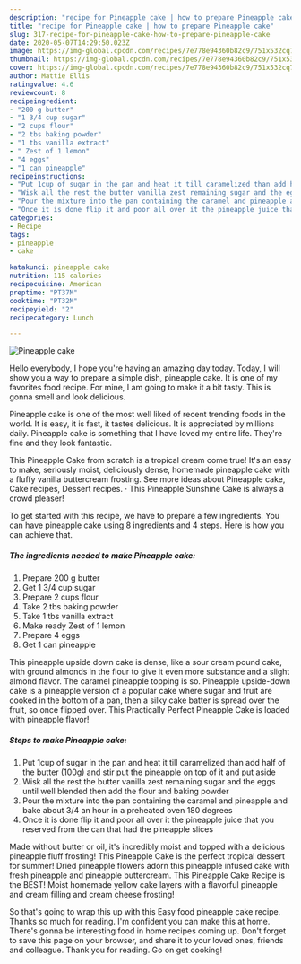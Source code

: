 ```yaml
---
description: "recipe for Pineapple cake | how to prepare Pineapple cake"
title: "recipe for Pineapple cake | how to prepare Pineapple cake"
slug: 317-recipe-for-pineapple-cake-how-to-prepare-pineapple-cake
date: 2020-05-07T14:29:50.023Z
image: https://img-global.cpcdn.com/recipes/7e778e94360b82c9/751x532cq70/pineapple-cake-recipe-main-photo.jpg
thumbnail: https://img-global.cpcdn.com/recipes/7e778e94360b82c9/751x532cq70/pineapple-cake-recipe-main-photo.jpg
cover: https://img-global.cpcdn.com/recipes/7e778e94360b82c9/751x532cq70/pineapple-cake-recipe-main-photo.jpg
author: Mattie Ellis
ratingvalue: 4.6
reviewcount: 8
recipeingredient:
- "200 g butter"
- "1 3/4 cup sugar"
- "2 cups flour"
- "2 tbs baking powder"
- "1 tbs vanilla extract"
- " Zest of 1 lemon"
- "4 eggs"
- "1 can pineapple"
recipeinstructions:
- "Put 1cup of sugar in the pan and heat it till caramelized than add half of the butter (100g)  and stir put the pineapple on top of it and put aside"
- "Wisk all the rest the butter vanilla zest remaining sugar and the eggs until well blended then add the flour and baking powder"
- "Pour the mixture into the pan containing the caramel and pineapple and bake about 3/4 an hour in a preheated oven 180 degrees"
- "Once it is done flip it and poor all over it the pineapple juice that you reserved  from the can that had the pineapple slices"
categories:
- Recipe
tags:
- pineapple
- cake

katakunci: pineapple cake 
nutrition: 115 calories
recipecuisine: American
preptime: "PT37M"
cooktime: "PT32M"
recipeyield: "2"
recipecategory: Lunch

---
```



![Pineapple cake](https://img-global.cpcdn.com/recipes/7e778e94360b82c9/751x532cq70/pineapple-cake-recipe-main-photo.jpg)

Hello everybody, I hope you're having an amazing day today. Today, I will show you a way to prepare a simple dish, pineapple cake. It is one of my favorites food recipe. For mine, I am going to make it a bit tasty. This is gonna smell and look delicious.

Pineapple cake is one of the most well liked of recent trending foods in the world. It is easy, it is fast, it tastes delicious. It is appreciated by millions daily. Pineapple cake is something that I have loved my entire life. They're fine and they look fantastic.

This Pineapple Cake from scratch is a tropical dream come true! It&#39;s an easy to make, seriously moist, deliciously dense, homemade pineapple cake with a fluffy vanilla buttercream frosting. See more ideas about Pineapple cake, Cake recipes, Dessert recipes. · This Pineapple Sunshine Cake is always a crowd pleaser!


To get started with this recipe, we have to prepare a few ingredients. You can have pineapple cake using 8 ingredients and 4 steps. Here is how you can achieve that.

<!--inarticleads1-->

##### The ingredients needed to make Pineapple cake:

1. Prepare 200 g butter
1. Get 1 3/4 cup sugar
1. Prepare 2 cups flour
1. Take 2 tbs baking powder
1. Take 1 tbs vanilla extract
1. Make ready  Zest of 1 lemon
1. Prepare 4 eggs
1. Get 1 can pineapple


This pineapple upside down cake is dense, like a sour cream pound cake, with ground almonds in the flour to give it even more substance and a slight almond flavor. The caramel pineapple topping is so. Pineapple upside-down cake is a pineapple version of a popular cake where sugar and fruit are cooked in the bottom of a pan, then a silky cake batter is spread over the fruit, so once flipped over. This Practically Perfect Pineapple Cake is loaded with pineapple flavor! 

<!--inarticleads2-->

##### Steps to make Pineapple cake:

1. Put 1cup of sugar in the pan and heat it till caramelized than add half of the butter (100g)  and stir put the pineapple on top of it and put aside
1. Wisk all the rest the butter vanilla zest remaining sugar and the eggs until well blended then add the flour and baking powder
1. Pour the mixture into the pan containing the caramel and pineapple and bake about 3/4 an hour in a preheated oven 180 degrees
1. Once it is done flip it and poor all over it the pineapple juice that you reserved  from the can that had the pineapple slices


Made without butter or oil, it&#39;s incredibly moist and topped with a delicious pineapple fluff frosting! This Pineapple Cake is the perfect tropical dessert for summer! Dried pineapple flowers adorn this pineapple infused cake with fresh pineapple and pineapple buttercream. This Pineapple Cake Recipe is the BEST! Moist homemade yellow cake layers with a flavorful pineapple and cream filling and cream cheese frosting! 

So that's going to wrap this up with this Easy food pineapple cake recipe. Thanks so much for reading. I'm confident you can make this at home. There's gonna be interesting food in home recipes coming up. Don't forget to save this page on your browser, and share it to your loved ones, friends and colleague. Thank you for reading. Go on get cooking!
